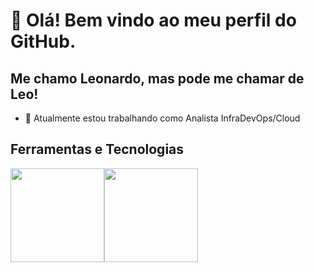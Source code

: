 # 👋 Olá! Bem vindo ao meu perfil do GitHub.
## Me chamo Leonardo, mas pode me chamar de Leo!

- 🔭 Atualmente estou trabalhando como Analista InfraDevOps/Cloud



## Ferramentas e Tecnologias 

<img src="https://cdn.jsdelivr.net/gh/devicons/devicon/icons/terraform/terraform-original-wordmark.svg" width="150" height="150"/><img src="https://cdn.jsdelivr.net/gh/devicons/devicon/icons/amazonwebservices/amazonwebservices-plain-wordmark.svg" width="150" height="150"/> 


